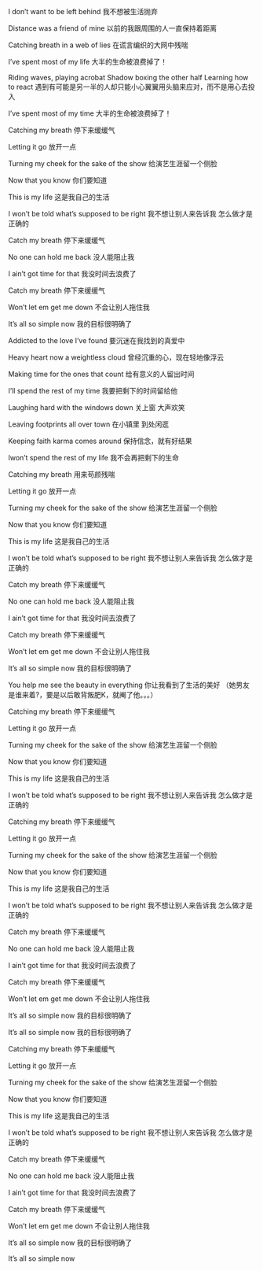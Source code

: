 I don’t want to be left behind
我不想被生活抛弃

Distance was a friend of mine
以前的我跟周围的人一直保持着距离

Catching breath in a web of lies
在谎言编织的大网中残喘

I’ve spent most of my life
大半的生命被浪费掉了！

Riding waves, playing acrobat
Shadow boxing the other half
Learning how to react
遇到有可能是另一半的人却只能小心翼翼用头脑来应对，而不是用心去投入


I’ve spent most of my time
大半的生命被浪费掉了！

Catching my breath
停下来缓缓气

Letting it go
放开一点

Turning my cheek for the sake of the show
给演艺生涯留一个侧脸

Now that you know
你们要知道

This is my life
这是我自己的生活

I won’t be told what’s supposed to be right
我不想让别人来告诉我 怎么做才是正确的

Catch my breath
停下来缓缓气

No one can hold me back
没人能阻止我

I ain’t got time for that
我没时间去浪费了

Catch my breath
停下来缓缓气

Won’t let em get me down
不会让别人拖住我

It’s all so simple now
我的目标很明确了

Addicted to the love I’ve found
要沉迷在我找到的真爱中

Heavy heart now a weightless cloud
曾经沉重的心，现在轻地像浮云

Making time for the ones that count
给有意义的人留出时间

I’ll spend the rest of my time
我要把剩下的时间留给他

Laughing hard with the windows down
关上窗 大声欢笑

Leaving footprints all over town
在小镇里 到处闲逛

Keeping faith karma comes around
保持信念，就有好结果

Iwon’t spend the rest of my life
我不会再把剩下的生命

Catching my breath
用来苟颜残喘

Letting it go
放开一点

Turning my cheek for the sake of the show
给演艺生涯留一个侧脸

Now that you know
你们要知道

This is my life
这是我自己的生活

I won’t be told what’s supposed to be right
我不想让别人来告诉我 怎么做才是正确的

Catch my breath
停下来缓缓气

No one can hold me back
没人能阻止我

I ain’t got time for that
我没时间去浪费了

Catch my breath
停下来缓缓气

Won’t let em get me down
不会让别人拖住我

It’s all so simple now
我的目标很明确了

You help me see the beauty in everything
你让我看到了生活的美好
（她男友是谁来着?，要是以后敢背叛肥K，就阉了他。。。）

Catching my breath
停下来缓缓气

Letting it go
放开一点

Turning my cheek for the sake of the show
给演艺生涯留一个侧脸

Now that you know
你们要知道

This is my life
这是我自己的生活

I won’t be told what’s supposed to be right
我不想让别人来告诉我 怎么做才是正确的

Catching my breath
停下来缓缓气

Letting it go
放开一点

Turning my cheek for the sake of the show
给演艺生涯留一个侧脸

Now that you know
你们要知道

This is my life
这是我自己的生活

I won’t be told what’s supposed to be right
我不想让别人来告诉我 怎么做才是正确的

Catch my breath
停下来缓缓气

No one can hold me back
没人能阻止我

I ain’t got time for that
我没时间去浪费了

Catch my breath
停下来缓缓气

Won’t let em get me down
不会让别人拖住我

It’s all so simple now
我的目标很明确了

It’s all so simple now
我的目标很明确了

Catching my breath
停下来缓缓气

Letting it go
放开一点

Turning my cheek for the sake of the show
给演艺生涯留一个侧脸

Now that you know
你们要知道

This is my life
这是我自己的生活

I won’t be told what’s supposed to be right
我不想让别人来告诉我 怎么做才是正确的

Catch my breath
停下来缓缓气

No one can hold me back
没人能阻止我

I ain’t got time for that
我没时间去浪费了

Catch my breath
停下来缓缓气

Won’t let em get me down
不会让别人拖住我

It’s all so simple now
我的目标很明确了

It’s all so simple now